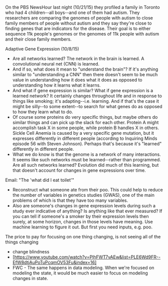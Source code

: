 On the PBS NewsHour last night (10/21/15) they profiled a family in Toronto who had 4 children--all boys--and one of them had autism.  They researchers are comparing the genomes of people with autism to close family members of people without autism and they say they're close to finding genes that are indicators for the disease.  Their goal is to either sequence 11k people's genomes or the genomes of 11k people with autism and their close family members.

Adaptive Gene Expression (10/8/15)
* Are all networks learned?  The network in the brain is learned.  A convolutional neural net (CNN) is learned.
* And if so, what does it mean to "understand the brain"?  If it's anything similar to "understanding a CNN" then there doesn't seem to be much value in understanding how it does what it does as opposed to understanding how it learns what it learns.
* And what if gene expression is similar?  What if gene expression is a learned network?  It certainly changes throughout life and in response to things like smoking; it's adapting--i.e. learning.  And if that's the case it might be silly--to some extent--to search for what genes do as opposed to how they learn what to do.
* Of course some proteins do very specific things, but maybe others do similar things and can pick up the slack for each other.  Protein A might accomplish task X in some people, while protein B handles X in others.  Sickle Cell Anemia is caused by a very specific gene mutation, but it expresses differently in different people (according to Inquiring Minds episode 56 with Steven Johnson).  Perhaps that's because it's "learned" differently in different people.
* What we do know is that the genome is a network of many interactions.  It seems like such networks must be learned--rather than programmed.  Are all such networks learned?  Evolution did much of this learning, but that doesn't account for changes in gene expressions over time.

Email: "The 'what did I eat toilet'"
* Reconstruct what someone ate from their poo. This could help to reduce the number of variables in genetics studies (GWAS), one of the main problems of which is that they have too many variables.
* Also are someone's changes in gene expression levels during such a study ever indicative of anything? Is anything like that ever measured? If you can tell if someone's a smoker by their expression levels then surely, at some horizon, changes in those levels have meaning. Use machine learning to figure it out. But first you need inputs, e.g. poo.

The price to pay for focusing on one thing changing, is not seeing all of the things changing
* change blindness
* [https://www.youtube.com/watch?v=PlhFWT7vAEw&list=PLE6Wd9FR--EfW8dtjAuPoTuPcqmOV53Fu&index=16]
* FWC - The same happens in data modeling.  When we're focused on modeling the state, it would be much easier to focus on modeling changes in state.